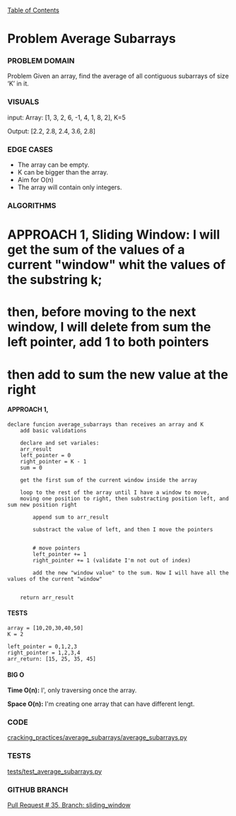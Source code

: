 [Table of Contents](../../README.md)


# Problem Average Subarrays

<!-- [Whiteboard approach](X) -->

### PROBLEM DOMAIN
Problem Given an array, find the average of all contiguous subarrays of size ‘K’ in it.

### VISUALS
input: Array: [1, 3, 2, 6, -1, 4, 1, 8, 2], K=5

Output: [2.2, 2.8, 2.4, 3.6, 2.8]


### EDGE CASES
- The array can be empty.
- K can be bigger than the array.
- Aim for O(n)
- The array will contain only integers.


### ALGORITHMS

# APPROACH 1, Sliding Window: I will get the sum of the values of a current "window" whit the values of the substring k;
# then, before moving to the next window, I will delete from sum the left pointer, add 1 to both pointers
# then add to sum the new value at the right
#### APPROACH 1,

```
declare funcion average_subarrays than receives an array and K
    add basic validations

    declare and set variales:
    arr_result
    left_pointer = 0
    right_pointer = K - 1
    sum = 0

    get the first sum of the current window inside the array

    loop to the rest of the array until I have a window to move,
    moving one position to right, then substracting position left, and sum new position right

        append sum to arr_result

        substract the value of left, and then I move the pointers


        # move pointers
        left_pointer += 1
        right_pointer += 1 (validate I'm not out of index)

        add the new "window value" to the sum. Now I will have all the values of the current "window"


    return arr_result
```


#### TESTS
```
array = [10,20,30,40,50]
K = 2

left_pointer = 0,1,2,3
right_pointer = 1,2,3,4
arr_return: [15, 25, 35, 45]

```


#### BIG O
**Time O(n):** I', only traversing once the array.

**Space O(n):** I'm creating one array that can have different lengt.

### CODE
[cracking_practices/average_subarrays/average_subarrays.py](average_subarrays.py)


### TESTS
[tests/test_average_subarrays.py](../../tests/test_average_subarrays.py)

### GITHUB BRANCH

[Pull Request # 35, Branch: sliding_window](https://github.com/ilealm/cracking-practices/pull/35)
